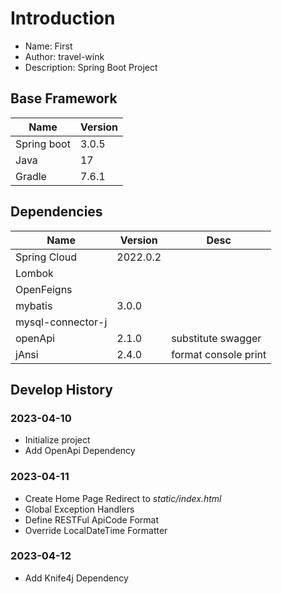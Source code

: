 # Introduction

 - Name:  First  
 - Author: travel-wink  
 - Description: Spring Boot Project

## Base Framework
| Name        | Version |
|-------------|---------|
| Spring boot | 3.0.5   |
| Java        | 17      |
| Gradle      | 7.6.1   |

## Dependencies
| Name              | Version  | Desc                 |
|-------------------|----------|----------------------|
| Spring Cloud      | 2022.0.2 | 
| Lombok            |          | 
| OpenFeigns        |          | 
| mybatis           | 3.0.0    |
| mysql-connector-j |          | 
| openApi           | 2.1.0    | substitute swagger   |
| jAnsi             | 2.4.0    | format console print |

## Develop History
### 2023-04-10
- Initialize project
- Add OpenApi Dependency

### 2023-04-11
- Create Home Page Redirect to *static/index.html*  
- Global Exception Handlers  
- Define RESTFul ApiCode Format  
- Override LocalDateTime Formatter

### 2023-04-12
- Add Knife4j Dependency

